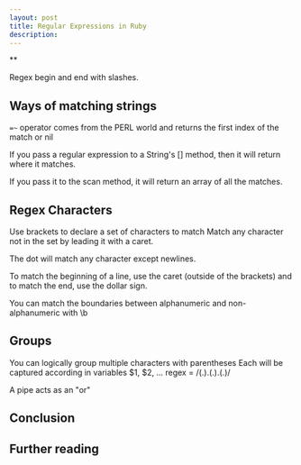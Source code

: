 ```yaml
---
layout: post
title: Regular Expressions in Ruby
description:
---
```

**

Regex begin and end with slashes.


## Ways of matching strings

`=~` operator comes from the PERL world and returns the first index of the match or nil


If you pass a regular expression to a String's [] method, then it will return where it matches.


If you pass it to the scan method, it will return an array of all the matches.


## Regex Characters

Use brackets to declare a set of characters to match Match any character not in the set by leading it with a caret.


The dot will match any character except newlines.


To match the beginning of a line, use the caret (outside of the
brackets) and to match the end, use the dollar sign.


You can match the boundaries between alphanumeric
and non-alphanumeric with \b


## Groups

You can logically group multiple characters with parentheses
Each will be captured according in variables $1, $2, ...
regex = /(.).(.).(.)/


A pipe acts as an "or"

## Conclusion


## Further reading

